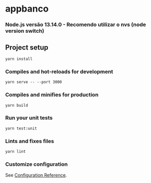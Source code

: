 # appbanco
### Node.js versão 13.14.0 - Recomendo utilizar o nvs (node version switch)

## Project setup
```
yarn install
```

### Compiles and hot-reloads for development
```
yarn serve -- --port 3000
```

### Compiles and minifies for production
```
yarn build
```

### Run your unit tests
```
yarn test:unit
```

### Lints and fixes files
```
yarn lint
```

### Customize configuration
See [Configuration Reference](https://cli.vuejs.org/config/).
